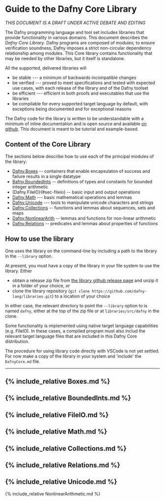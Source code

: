 
# Guide to the Dafny Core Library

_THIS DOCUMENT IS A DRAFT UNDER ACTIVE DEBATE AND EDITING_

The Dafny programming language and tool set includes
libraries that provide functionality in various domains. This document describes 
the _Dafny Core Library_. Dafny programs are composed of modules; to ensure
verification soundness, Dafny imposes a strict non-circular dependency relationship
among modules. This Core library contains functionality that may be needed
by other libraries, but it itself is standalone.

All the supported, delivered libraries will
- be stable --- a minimum of backwards incompatible changes
- be verified --- proved to meet specifications and tested with expected use cases,
with each release of the library and of the Dafny toolset
- be efficient --- efficient in both proofs and executables that use the libraries
- be compilable for every supported target language by default, with exceptions being documented and for exceptional reasons

The Dafny code for the library is written to be understandable with a minimum of inline documentation
and is open source and available [on github](https://github.com/dafny-lang/libraries). This document is
meant to be tutorial and example-based.

## Content of the Core Library

The sections below describe how to use each of the principal modules of the library:
- [Dafny.Boxes](#sec-boxes) -- containers that enable encapsulaton of success and failure results in a single datatype
- [Bafny.BoundedInts](#sec-boundedints) -- definitions of types and constants for bounded integer arithmetic
- [Dafny.FileIO}(#sec-fileio} -- basic input and output operations
- [Dafny.Math](#sec-math) --- basic mathematical operations and lemmas
- [Dafny.Unicode](#sec-unicode) --- tools to manipulate unicode characters and strings
- [Dafny.Collections](#sec-collections) -- functions and lemmas about sequences, sets and maps
- [Dafny.NonlinearArith](sec-nonlinear-arith) --  lemmas and functions for non-linear arithmetic
- [Dafny.Relations](#sec-relations) -- predicates and lemmas about properties of functions


## How to use the library

One uses the library on the command-line by including a path to the library in the `--library` option.

At present, you must have a copy of the library in your file system to use the library. Either
- obtain a release zip file from [the library github release page](https://github.com/dafny-lang/libraries/releases) and unzip it in a folder of your choice, or
- clone the library repository (`git clone https://github.com/dafny-lang/libraries.git`) to a location of your choice

In either case, the relevant directory to point the `--library` option to is named `dafny`, either at the top of the zip file or at `libraries/src/dafny` in the clone. 

Some functionality is implemented using native target language capabilities (e.g. FileIO). In these cases, a compiled program must also includ the relevant target
language files that are included in this Dafny Core distribution.

The procedure for using library code directly with VSCode is not yet settled. For now make a copy of the library in your system and  'include' the `DafnyCore.md` file.


---
{% include_relative Boxes.md %}
---
{% include_relative BoundedInts.md %}
---
{% include_relative FileIO.md %}
---
{% include_relative Math.md %}
---
{% include_relative Collections.md %}
---
{% include_relative Relations.md %}
---
{% include_relative Unicode.md %}
---
{% include_relative NonlinearArithmetic.md %}

